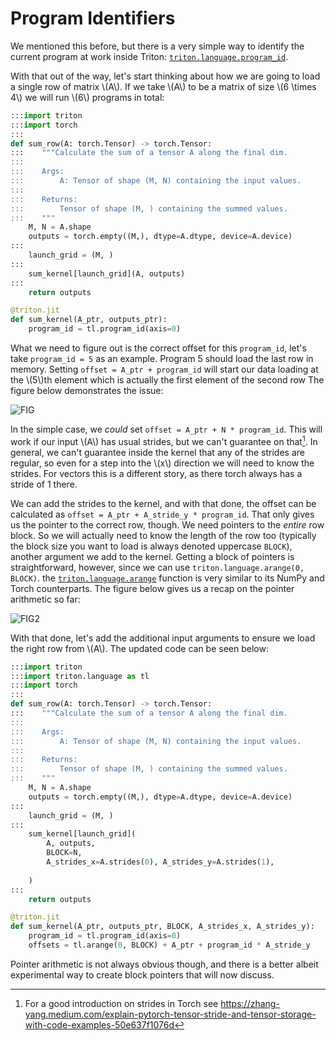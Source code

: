 # Program Identifiers
We mentioned this before, but there is a very simple way to identify the current program at work inside Triton: [`triton.language.program_id`](https://triton-lang.org/main/python-api/generated/triton.language.program_id.html#triton.language.program_id). 

With that out of the way, let's start thinking about how we are going to load a single row of matrix \\(A\\). If we take \\(A\\) to be a matrix of size \\(6 \times 4\\) we will run \\(6\\) programs in total:

```python
:::import triton
:::import torch
:::
def sum_row(A: torch.Tensor) -> torch.Tensor:
:::    """Calculate the sum of a tensor A along the final dim.
:::
:::    Args:
:::        A: Tensor of shape (M, N) containing the input values.
:::
:::    Returns:
:::        Tensor of shape (M, ) containing the summed values.
:::    """
    M, N = A.shape
    outputs = torch.empty((M,), dtype=A.dtype, device=A.device)
:::
    launch_grid = (M, )
:::
    sum_kernel[launch_grid](A, outputs)
:::
    return outputs

@triton.jit
def sum_kernel(A_ptr, outputs_ptr):
    program_id = tl.program_id(axis=0)
```

What we need to figure out is the correct offset for this `program_id`, let's take `program_id = 5` as an example. Program 5 should load the last row in memory. Setting `offset = A_ptr + program_id` will start our data loading at the \\(5\\)th element which is actually the first element of the second row The figure below demonstrates the issue:

![FIG]()

In the simple case, we *could* set `offset = A_ptr + N * program_id`.
This will work if our input \\(A\\) has usual strides, but we can't guarantee on that[^1].
In general, we can't guarantee inside the kernel that any of the strides are regular, so even for a step into the \\(x\\) direction we will need to know the strides. For vectors this is a different story, as there torch always has a stride of 1 there.


We can add the strides to the kernel, and with that done, the offset can be calculated as `offset = A_ptr + A_stride_y * program_id`. That only gives us the pointer to the correct row, though. We need pointers to the *entire* row block. So we will actually need to know the length of the row too (typically the block size you want to load is always denoted uppercase `BLOCK`), another argument we add to the kernel. Getting a block of pointers is straightforward, however, since we can use `triton.language.arange(0, BLOCK)`. the [`triton.language.arange`](https://triton-lang.org/main/python-api/generated/triton.language.arange.html#triton.language.arange) function is very similar to its NumPy and Torch counterparts. The figure below gives us a recap on the pointer arithmetic so far:

![FIG2]()

With that done, let's add the additional input arguments to ensure we load the right row from \\(A\\). The updated code can be seen below:

```python
:::import triton
:::import triton.language as tl
:::import torch
:::
def sum_row(A: torch.Tensor) -> torch.Tensor:
:::    """Calculate the sum of a tensor A along the final dim.
:::
:::    Args:
:::        A: Tensor of shape (M, N) containing the input values.
:::
:::    Returns:
:::        Tensor of shape (M, ) containing the summed values.
:::    """
    M, N = A.shape
    outputs = torch.empty((M,), dtype=A.dtype, device=A.device)
:::
    launch_grid = (M, )
:::
    sum_kernel[launch_grid](
        A, outputs,
        BLOCK=N,
        A_strides_x=A.strides(0), A_strides_y=A.strides(1),
    
    )
:::
    return outputs

@triton.jit
def sum_kernel(A_ptr, outputs_ptr, BLOCK, A_strides_x, A_strides_y):
    program_id = tl.program_id(axis=0)
    offsets = tl.arange(0, BLOCK) + A_ptr + program_id * A_stride_y    
```

Pointer arithmetic is not always obvious though, and there is a better albeit experimental way to create block pointers that will now discuss.


[^1]: For a good introduction on strides in Torch see https://zhang-yang.medium.com/explain-pytorch-tensor-stride-and-tensor-storage-with-code-examples-50e637f1076d